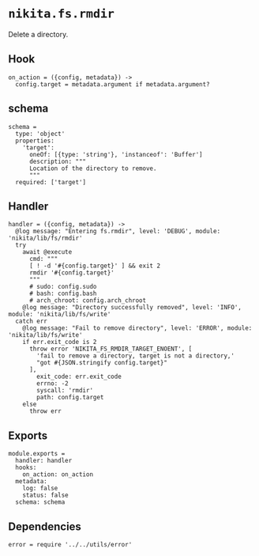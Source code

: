 
# `nikita.fs.rmdir`

Delete a directory.

## Hook

    on_action = ({config, metadata}) ->
      config.target = metadata.argument if metadata.argument?

## schema

    schema =
      type: 'object'
      properties:
        'target':
          oneOf: [{type: 'string'}, 'instanceof': 'Buffer']
          description: """
          Location of the directory to remove.
          """
      required: ['target']

## Handler

    handler = ({config, metadata}) ->
      @log message: "Entering fs.rmdir", level: 'DEBUG', module: 'nikita/lib/fs/rmdir'
      try
        await @execute
          cmd: """
          [ ! -d '#{config.target}' ] && exit 2
          rmdir '#{config.target}'
          """
          # sudo: config.sudo
          # bash: config.bash
          # arch_chroot: config.arch_chroot
        @log message: "Directory successfully removed", level: 'INFO', module: 'nikita/lib/fs/write'
      catch err
        @log message: "Fail to remove directory", level: 'ERROR', module: 'nikita/lib/fs/write'
        if err.exit_code is 2
          throw error 'NIKITA_FS_RMDIR_TARGET_ENOENT', [
            'fail to remove a directory, target is not a directory,'
            "got #{JSON.stringify config.target}"
          ],
            exit_code: err.exit_code
            errno: -2
            syscall: 'rmdir'
            path: config.target
        else
          throw err

## Exports

    module.exports =
      handler: handler
      hooks:
        on_action: on_action
      metadata:
        log: false
        status: false
      schema: schema

## Dependencies

    error = require '../../utils/error'
